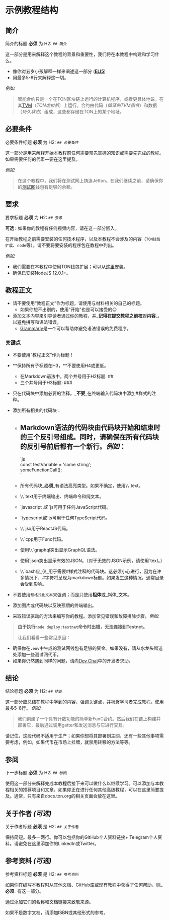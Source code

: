 # 示例教程结构

## 简介

简介的标题 **必须** 为 H2: `## 简介`

这一部分是用来解释这个教程的背景和重要性，我们将在本教程中构建和学习什么。

- 像你对五岁小孩解释一样来阐述这一部分 (**[ELI5](https://www.dictionary.com/e/slang/eli5/)**)
- 用最多5-6行来解释这一切。

_例如:_

> 智能合约只是一个在TON区块链上运行的计算机程序，或者更具体地说，在其[TVM](/learn/tvm-instructions/tvm-overview)（_TON虚拟机_）上运行。合约由代码（_编译的TVM指令_）和数据（_持久状态_）组成，这些都存储在TON上的某个地址。

## 必要条件

必要条件标题 **必须** 为 H2: `## 必要条件`

这一部分是用来解释开始本教程前任何需要预先掌握的知识或需要先完成的教程。如果需要任何的代币—要在这里提及。

_例如:_

> 在这个教程中，我们将在测试网上铸造Jetton。在我们继续之前，请确保你的[测试网](/develop/smart-contracts/environment/testnet)钱包有足够的余额。

## 要求

要求标题 **必须** 为 H2: `## 要求`

**可选 :** 如果你的教程有任何视频内容，请在这一部分嵌入。

在开始教程之前需要安装的任何技术程序，以及本教程不会涉及的内容（`TON钱包扩展`、`node`等）。请不要将要安装的程序包在教程中列出。

_例如:_

- 我们需要在本教程中使用TON钱包扩展；可以从[这里](https://chrome.google.com/webstore/detail/ton-wallet/nphplpgoakhhjchkkhmiggakijnkhfnd)安装。
- 确保已安装NodeJS 12.0.1+。

## 教程正文

- 请不要使用“教程正文”作为标题，请使用与材料相关的自己的标题。
  - 如果你想不出别的，使用“开始”也是可以接受的😉
- 添加文本内容来引导读者通过你的教程，并_**记得在提交教程之前校对内容**_，以避免拼写和语法错误。
  - [Grammarly](http://grammarly.com)是一个可以帮助你避免语法错误的免费程序。

### 关键点

- 不要使用“教程正文”作为标题！

- \*\*保持所有子标题在H3，\*\*不要使用H4或更低。
  - 在Markdown语法中，两个井号用于H2标题: ##
  - 三个井号用于H3标题: ###

- 只在代码块中添加必要的注释。_**不要**_在终端输入代码块中添加#样式的注释。

- 添加所有相关的代码块：
  - ## Markdown语法的代码块由代码块开始和结束时的三个反引号组成。同时，请确保在所有代码块的反引号前后都有一个新行。_例如_：
    \`js  
          const testVariable = 'some string';  
          someFunctionCall();  
          \`

  - 所有代码块_**必须**_有语法高亮类型。如果不确定，使用\\`\`\`text。

  - \\`\`\`text用于终端输出、终端命令和纯文本。

  - \`javascript *或* `js可用于任何JavaScript代码。

  - \`typescript或`ts可用于任何TypeScript代码。

  - \\`\`\`jsx用于ReactJS代码。

  - \\`\`\`cpp用于Func代码。

  - 使用\\`\`\`graphql突出显示GraphQL语法。

  - 使用\`json突出显示有效的JSON。（对于无效的JSON示例，请使用\`text。）

  - \\`\`\`bash应_仅_用于需要#样式注释的代码块。这必须小心进行，因为在许多情况下，#字符将呈现为markdown标题。如果发生这种情况，通常目录会受到影响。

- 不要使用`预格式化文本`来强调；而是只使用**粗体**或_斜体_文本。

- 添加图片或代码块以反映预期的终端输出。

- 采取错误驱动的方法来编写你的教程。添加常见错误和故障排除步骤。_例如:_

> **由于执行`node deploy:testnet`命令时出错，无法连接到Testnet。**
>
> 让我们看看一些常见原因：

- 确保你在`.env`中生成的测试网钱包有足够的资金。如果没有，请从水龙头赠送处添加一些测试网代币。
- 如果你仍然遇到同样的问题，请向[Dev Chat](https://t.me/TonDev_eng/)中的开发者求助。

>

## 结论

结论标题 **必须** 为 H2: `## 结论`

这一部分应总结在教程中学到的内容，强调关键点，并祝贺学习者完成教程。使用最多5-6行。
_例如_:

> 我们创建了一个具有计数功能的简单新FunC合约。然后我们在链上构建并部署它，最后通过调用getter和发送消息与它进行交互。

请记住，这段代码不适用于生产；如果你想将其部署到主网，还有一些其他事项需要考虑，例如，如果代币在市场上挂牌，就禁用转移的方法等等。

>

## 参阅

下一步标题 **必须** 为 H2: `## 参阅`

使用这一部分来解释完成本教程后接下来可以做什么以继续学习。可以添加与本教程相关的推荐项目和文章。如果你正在进行任何其他高级教程，可以在这里简要提及。通常，只有来自docs.ton.org的相关页面会放在这里。

## 关于作者 _(可选)_

关于作者标题 **必须** 是 H2: `## 关于作者`

保持简短。最多一两行。你可以包括你的GitHub个人资料链接+ Telegram个人资料。请避免在这里添加你的LinkedIn或Twitter。

## 参考资料 _(可选)_

参考资料标题 **必须** 是 H2: `## 参考资料`

如果你在编写本教程时从其他文档、GitHub库或现有教程中获得了任何帮助，则_**必须**_ 有这一部分。

通过添加它们的名称和文档链接来致敬来源。

如果不是数字文档，请添加ISBN或其他形式的参考。
